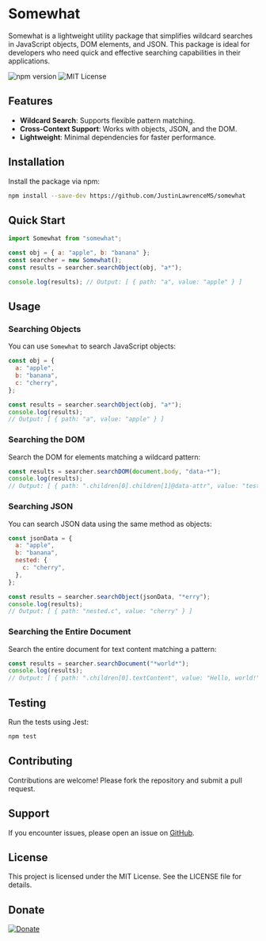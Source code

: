 # Somewhat

Somewhat is a lightweight utility package that simplifies wildcard searches in JavaScript objects, DOM elements, and JSON. This package is ideal for developers who need quick and effective searching capabilities in their applications.

![npm version](https://img.shields.io/npm/v/somewhat) ![MIT License](https://img.shields.io/badge/license-MIT-green)

## Features

- **Wildcard Search**: Supports flexible pattern matching.
- **Cross-Context Support**: Works with objects, JSON, and the DOM.
- **Lightweight**: Minimal dependencies for faster performance.

## Installation

Install the package via npm:

```bash
npm install --save-dev https://github.com/JustinLawrenceMS/somewhat 
```

## Quick Start

```javascript
import Somewhat from "somewhat";

const obj = { a: "apple", b: "banana" };
const searcher = new Somewhat();
const results = searcher.searchObject(obj, "a*");

console.log(results); // Output: [ { path: "a", value: "apple" } ]
```

## Usage

### Searching Objects

You can use `Somewhat` to search JavaScript objects:

```javascript
const obj = {
  a: "apple",
  b: "banana",
  c: "cherry",
};

const results = searcher.searchObject(obj, "a*");
console.log(results);
// Output: [ { path: "a", value: "apple" } ]
```

### Searching the DOM

Search the DOM for elements matching a wildcard pattern:

```javascript
const results = searcher.searchDOM(document.body, "data-*");
console.log(results);
// Output: [ { path: ".children[0].children[1]@data-attr", value: "test" } ]
```

### Searching JSON

You can search JSON data using the same method as objects:

```javascript
const jsonData = {
  a: "apple",
  b: "banana",
  nested: {
    c: "cherry",
  },
};

const results = searcher.searchObject(jsonData, "*erry");
console.log(results);
// Output: [ { path: "nested.c", value: "cherry" } ]
```

### Searching the Entire Document

Search the entire document for text content matching a pattern:

```javascript
const results = searcher.searchDocument("*world*");
console.log(results);
// Output: [ { path: ".children[0].textContent", value: "Hello, world!" } ]
```

## Testing

Run the tests using Jest:

```bash
npm test
```

## Contributing

Contributions are welcome! Please fork the repository and submit a pull request.

## Support

If you encounter issues, please open an issue on [GitHub](https://github.com/JustinLawrenceMS/somewhat/issues).

## License

This project is licensed under the MIT License. See the LICENSE file for details.

## Donate

[![Donate](https://img.shields.io/badge/Donate-PayPal-blue.svg)](https://www.paypal.com/donate/?business=XL47W3LL7V2A2&no_recurring=0&item_name=Buy+a+WordPress+developer+a+coffee.+This+is+100+percent+optional.&currency_code=USD)
